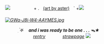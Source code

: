 ![](https://wilardo.crd.co/assets/images/gallery22/665c69e4.gif?v=d19c95ca)
   ㅤㅤㅤ  ㅤㅤ + .ㅤ[(art by aster)](https://x.com/pastelstarstuff/status/1830359758295187747)ㅤ` +![](https://media.discordapp.net/attachments/903364339464044575/1090720142197002310/97993F4A-66B6-4BCA-BBFD-42F6E937BF52.gif) <h6>
 
 [![GWa-J8i-W4-AAYMES.jpg](https://i.postimg.cc/LX5JHwYM/GWa-J8i-W4-AAYMES.jpg)](https://postimg.cc/CByh7vsv)

ㅤㅤㅤ ִ࣪ ࣪𖤐 ㅤ***and i was ready to be one . . . ᯓ★***    
ㅤㅤㅤㅤㅤㅤㅤ[rentry](https://rentry.co/billfordyurii) ㅤㅤㅤㅤ[strawpage](https://lalalalala-lalalalala.straw.page)
![](https://wilardo.crd.co/assets/images/gallery22/665c69e4.gif?v=d19c95ca)
